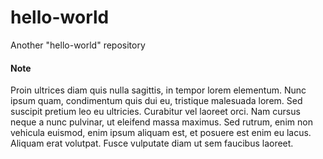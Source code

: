 # hello-world
Another "hello-world" repository


#### Note

Proin ultrices diam quis nulla sagittis, in tempor lorem elementum. Nunc ipsum quam, condimentum quis dui eu, tristique malesuada lorem. Sed suscipit pretium leo eu ultricies. Curabitur vel laoreet orci. Nam cursus neque a nunc pulvinar, ut eleifend massa maximus. Sed rutrum, enim non vehicula euismod, enim ipsum aliquam est, et posuere est enim eu lacus. Aliquam erat volutpat. Fusce vulputate diam ut sem faucibus laoreet.
